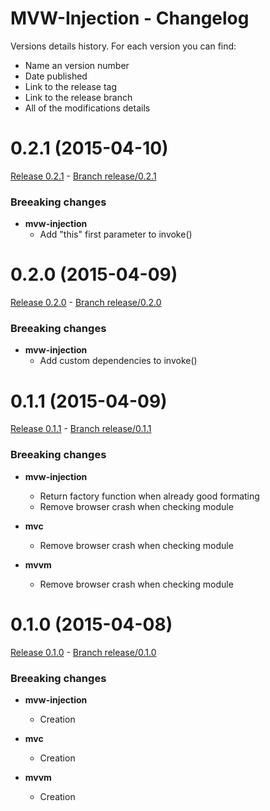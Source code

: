 # MVW-Injection - Changelog

Versions details history. For each version you can find:
* Name an version number
* Date published
* Link to the release tag
* Link to the release branch
* All of the modifications details

<a name="0.2.1"></a>
# 0.2.1 (2015-04-10)

[Release 0.2.1](https://github.com/XavierBoubert/mvw-injection/releases/tag/0.2.1) -
[Branch release/0.2.1](https://github.com/XavierBoubert/mvw-injection/tree/0.2.1)

### Breeaking changes

- **mvw-injection**
  - Add "this" first parameter to invoke()

<a name="0.2.0"></a>
# 0.2.0 (2015-04-09)

[Release 0.2.0](https://github.com/XavierBoubert/mvw-injection/releases/tag/0.2.0) -
[Branch release/0.2.0](https://github.com/XavierBoubert/mvw-injection/tree/0.2.0)

### Breeaking changes

- **mvw-injection**
  - Add custom dependencies to invoke()

<a name="0.1.1"></a>
# 0.1.1 (2015-04-09)

[Release 0.1.1](https://github.com/XavierBoubert/mvw-injection/releases/tag/0.1.1) -
[Branch release/0.1.1](https://github.com/XavierBoubert/mvw-injection/tree/0.1.1)

### Breeaking changes

- **mvw-injection**
  - Return factory function when already good formating
  - Remove browser crash when checking module

- **mvc**
  - Remove browser crash when checking module

- **mvvm**
  - Remove browser crash when checking module

<a name="0.1.0"></a>
# 0.1.0 (2015-04-08)

[Release 0.1.0](https://github.com/XavierBoubert/mvw-injection/releases/tag/0.1.0) - [Branch release/0.1.0](https://github.com/XavierBoubert/mvw-injection/tree/0.1.0)

### Breeaking changes

- **mvw-injection**
  - Creation

- **mvc**
  - Creation

- **mvvm**
  - Creation
